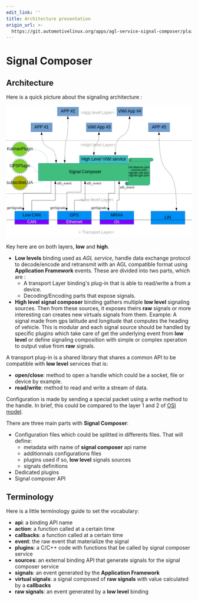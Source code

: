 ```yaml
---
edit_link: ''
title: Architecture presentation
origin_url: >-
  https://git.automotivelinux.org/apps/agl-service-signal-composer/plain/docs/part-1/1-Architecture.md?h=flounder
---
```


<!-- WARNING: This file is generated by fetch_docs.js using /home/boron/Documents/AGL/docs-webtemplate/site/_data/tocs/apis_services/flounder/flounder-agl-service-signal-composer-developer-guides-api-services-book.yml -->

# Signal Composer

## Architecture

Here is a quick picture about the signaling architecture :

![GlobalArchitecture]

Key here are on both layers, **low** and **high**.

- **Low levels** binding used as _AGL service_, handle data exchange protocol to
 decode/encode and retransmit with an AGL compatible format using **Application
 Framework** events. These are divided into two parts, which are :
  - A transport Layer binding's plug-in that is able to read/write a from a device.
  - Decoding/Encoding parts that expose signals.
- **High level signal composer** binding gathers multiple **low level** signaling
 sources. Then from these sources, it exposes theirs **raw** signals or more interesting
 can creates new virtuals signals from them. Example:
 A signal made from gps latitude and longitude that computes the heading of
 vehicle. This is modular and each signal source should be handled by specific
 plugins which take care of get the underlying event from **low level** or
 define signaling composition with simple or complex operation to output value
 from **raw** signals.

A transport plug-in is a shared library that shares a common API to be
compatible with **low level** services that is:

- **open/close**: method to open a handle which could be a socket, file or
 device by example.
- **read/write**: method to read and write a stream of data.

Configuration is made by sending a special packet using a write method to the
handle. In brief, this could be compared to the layer 1 and 2 of [OSI model].

There are three main parts with **Signal Composer**:

- Configuration files which could be splitted in differents files. That will
 define:
  - metadata with name of **signal composer** api name
  - additionnals configurations files
  - plugins used if so, **low level** signals sources
  - signals definitions
- Dedicated plugins
- Signal composer API

## Terminology

Here is a little terminology guide to set the vocabulary:

- **api**: a binding API name
- **action**: a function called at a certain time
- **callbacks**: a function called at a certain time
- **event**: the raw event that materialize the signal
- **plugins**: a C/C++ code with functions that be called by signal composer
 service
- **sources**: an external binding API that generate signals for the signal
 composer service
- **signals**: an event generated by the **Application Framework**
- **virtual signals**: a signal composed of **raw signals** with value
 calculated by a **callbacks**
- **raw signals**: an event generated by a **low level** binding

[OSI model]: https://en.wikipedia.org/wiki/OSI_model
[GlobalArchitecture]: pictures/Global_Signaling_Architecture.png "Global architecture"
